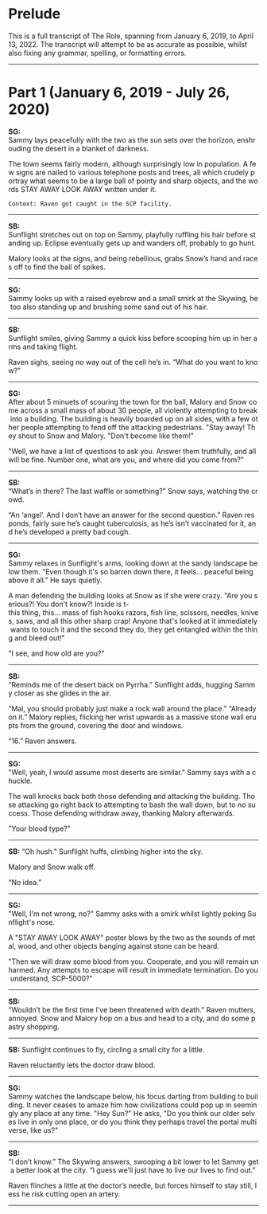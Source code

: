 # Prelude
This is a full transcript of The Role, spanning from January 6, 2019, to April 13, 2022. The transcript will attempt to be as accurate as possible, whilst also fixing any grammar, spelling, or formatting errors.
***
# Part 1 (January 6,  2019 - July 26, 2020)
**SG:**
Sammy lays peacefully with the two as the sun sets over the horizon, enshrouding the desert in a blanket of darkness.

The town seems fairly modern, although surprisingly low in population. A few signs are nailed to various telephone posts and trees, all which crudely portray what seems to be a large ball of pointy and sharp objects, and the words STAY AWAY LOOK AWAY written under it.

`Context: Raven got caught in the SCP facility.`
***
**SB:**
Sunflight stretches out on top on Sammy, playfully ruffling his hair before standing up. Eclipse eventually gets up and wanders off, probably to go hunt.

Malory looks at the signs, and being rebellious, grabs Snow’s hand and races off to find the ball of spikes.
***
**SG:**
Sammy looks up with a raised eyebrow and a small smirk at the Skywing, he too also standing up and brushing some sand out of his hair.
***
**SB:**
Sunflight smiles, giving Sammy a quick kiss before scooping him up in her arms and taking flight. 

Raven sighs, seeing no way out of the cell he’s in. “What do you want to know?” 
***
**SG:**
After about 5 minuets of scouring the town for the ball, Malory and Snow come across a small mass of about 30 people, all violently attempting to break into a building. The building is heavily boarded up on all sides, with a few other people attempting to fend off the attacking pedestrians. "Stay away! They shout to Snow and Malory. "Don't become like them!"

"Well, we have a list of questions to ask you. Answer them truthfully, and all will be fine. Number one, what are you, and where did you come from?" 
***
**SB:**
“What’s in there? The last waffle or something?” Snow says, watching the crowd.

“An ‘angel’. And I don’t have an answer for the second question.” Raven responds, fairly sure he’s caught tuberculosis, as he’s isn’t vaccinated for it, and he’s developed a pretty bad cough. 
***
**SG:**
Sammy relaxes in Sunflight's arms, looking down at the sandy landscape below them. "Even though it's so barren down there, it feels... peaceful being above it all." He says quietly.

A man defending the building looks at Snow as if she were crazy. "Are you serious?! You don't know?! Inside is t-this thing, this... mass of fish hooks razors, fish line, scissors, needles, knives, saws, and all this other sharp crap! Anyone that's looked at it immediately wants to touch it and the second they do, they get entangled within the thing and bleed out!"

"I see, and how old are you?"
***
**SB:**
“Reminds me of the desert back on Pyrrha.” Sunflight adds, hugging Sammy closer as she glides in the air.

“Mal, you should probably just make a rock wall around the place.” “Already on it.” Malory replies, flicking her wrist upwards as a massive stone wall erupts from the ground, covering the door and windows.

“16.” Raven answers. 
***
**SG:**
"Well, yeah, I would assume most deserts are similar." Sammy says with a chuckle.

The wall knocks back both those defending and attacking the building. Those attacking go right back to attempting to bash the wall down, but to no success. Those defending withdraw away, thanking Malory afterwards.

"Your blood type?"
***
**SB:**
“Oh hush.” Sunflight huffs, climbing higher into the sky.

Malory and Snow walk off.

“No idea.”
***
**SG:**
"Well, I'm not wrong, no?" Sammy asks with a smirk whilst lightly poking Sunflight's nose.

A "STAY AWAY LOOK AWAY" poster blows by the two as the sounds of metal, wood, and other objects banging against stone can be heard.

"Then we will draw some blood from you. Cooperate, and you will remain unharmed. Any attempts to escape will result in immediate termination. Do you understand, SCP-5000?"
***
**SB:**
“Wouldn’t be the first time I’ve been threatened with death.” Raven mutters, annoyed. Snow and Malory hop on a bus and head to a city, and do some pastry shopping.
***
**SB:**
Sunflight continues to fly, circling a small city for a little.

Raven reluctantly lets the doctor draw blood.
***
**SG:**
Sammy watches the landscape below, his focus darting from building to building. It never ceases to amaze him how civilizations could pop up in seemingly any place at any time. "Hey Sun?" He asks, "Do you think our older selves live in only one place, or do you think they perhaps travel the portal multiverse, like us?"
***
**SB:**
“I don’t know.” The Skywing answers, swooping a bit lower to let Sammy get a better look at the city. “I guess we’ll just have to live our lives to find out.”

Raven flinches a little at the doctor’s needle, but forces himself to stay still, less he risk cutting open an artery.
***
